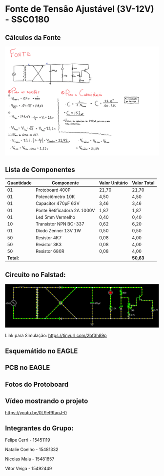 # Fonte de Tensão Ajustável (3V-12V) - SSC0180

## Cálculos da Fonte
![Calculos](calculos.png)

## Lista de Componentes
| Quantidade | Componente | Valor Unitário | Valor Total|
|--------------|------------|-------|--------|
| 01 | Protoboard 400P | 21,70 | 21,70 |
| 01 | Potenciômetro 10K | 4,50 | 4,50 |
| 01 | Capacitor 470μF 63V | 3,46 | 3,46 |
| 01 | Ponte Retificadora 2A 1000V | 1,87 | 1,87 |
| 01 | Led 5mm Vermelho | 0,40 | 0,40 |
| 10 | Transistor NPN BC-337 | 0,62 | 6,20 | 
| 01 | Diodo Zenner 13V 1W | 0,50 | 0,50 |
| 50 | Resistor 4K7 | 0,08 | 4,00 |
| 50 | Resistor 3K3 | 0,08 | 4,00 |  
| 50 | Resistor 680R | 0,08 | 4,00 |
|**Total:** | | | **50,63** |

## Circuito no Falstad:
![Falstad](falstad.png)

Link para Simulação: https://tinyurl.com/2bf3h89p

## Esquemátido no EAGLE

## PCB no EAGLE

## Fotos do Protoboard

## Vídeo mostrando o projeto
https://youtu.be/0L9eRKaqJ-0

## Integrantes do Grupo:
Felipe Cerri - 15451119

Natalie Coelho - 15481332

Nicolas Maia - 15481857

Vitor Veiga - 15492449
